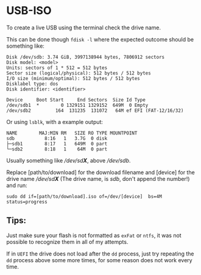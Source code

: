 # USB-ISO 

To create a live USB using the terminal check the drive name.

This can be done though `fdisk -l` where the expected outcome should be something like:
```
Disk /dev/sdb: 3.74 GiB, 3997138944 bytes, 7806912 sectors
Disk model: <model>
Units: sectors of 1 * 512 = 512 bytes
Sector size (logical/physical): 512 bytes / 512 bytes
I/O size (minimum/optimal): 512 bytes / 512 bytes
Disklabel type: dos
Disk identifier: <identifier>

Device     Boot Start     End Sectors  Size Id Type
/dev/sdb1  *        0 1329151 1329152  649M  0 Empty
/dev/sdb2         164  131235  131072   64M ef EFI (FAT-12/16/32)
```

Or using `lsblk`, with a example output:
```
NAME        MAJ:MIN RM   SIZE RO TYPE MOUNTPOINT
sdb           8:16   1   3.7G  0 disk 
├─sdb1        8:17   1   649M  0 part 
└─sdb2        8:18   1    64M  0 part 
```

Usually something like */dev/sd**X***, above */dev/sdb*.


Replace [path/to/download] for the download filename and [device] for the drive name */dev/sd**X*** (The drive name, is *sdb*, don't append the number!) and run:

```
sudo dd if=[path/to/download].iso of=/dev/[device]  bs=4M status=progress
```

## Tips:

Just make sure your flash is not formatted as `exFat` or `ntfs`, it was not possible to recognize them in all of my attempts.


If in `UEFI` the drive does not load after the `dd` process, just try repeating the `dd` process above some more times, for some reason does not work every time.